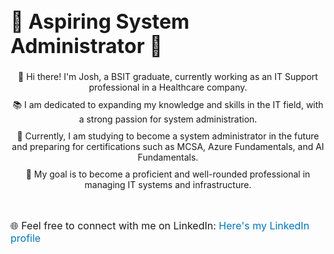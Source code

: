 <div align="center">
    <h1 style="font-size: 32px; text-align: left;">🌟 Aspiring System Administrator 🌟</h1>
    <p style="font-size: 18px; text-align: left;">
        <ul style="list-style-type: none; padding-left: 0;">
            <li style="margin-bottom: 10px;">👋 Hi there! I'm Josh, a BSIT graduate, currently working as an IT Support professional in a Healthcare company.</li>
            <li style="margin-bottom: 10px;">📚 I am dedicated to expanding my knowledge and skills in the IT field, with a strong passion for system administration.</li>
            <li style="margin-bottom: 10px;">💪 Currently, I am studying to become a system administrator in the future and preparing for certifications such as MCSA, Azure Fundamentals, and AI Fundamentals.</li>
            <li style="margin-bottom: 10px;">🎯 My goal is to become a proficient and well-rounded professional in managing IT systems and infrastructure.</li>
        </ul>
    </p>
    <br>
    <p style="font-size: 16px; text-align: left;">
        🌐 Feel free to connect with me on LinkedIn:
        <a href="https://www.linkedin.com/in/joshuacruzcervantes/" target="_blank" rel="noopener noreferrer" style="color: #0077b5; text-decoration: none;">Here's my LinkedIn profile</a>
    </p>
</div>
